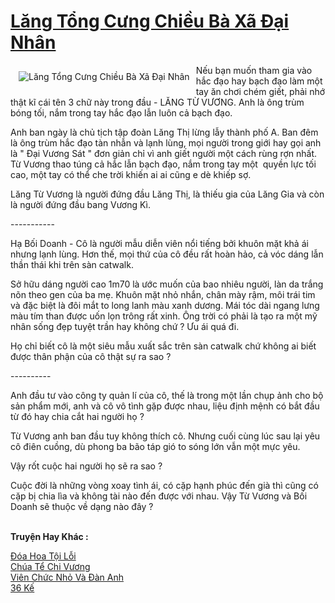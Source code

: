 <a href="https://utruyen.com/lang-tong-cung-chieu-ba-xa-dai-nhan/25098/" title="Lăng Tổng Cưng Chiều Bà Xã Đại Nhân"><h1>Lăng Tổng Cưng Chiều Bà Xã Đại Nhân</h1></a><div style="display:table"><img align="right" style="float: left; padding: 10px;" src="https://utruyen.com/images/story/200x260/lang-tong-cung-chieu-ba-xa-dai-nhan.jpg" alt="Lăng Tổng Cưng Chiều Bà Xã Đại Nhân">Nếu bạn muốn tham gia vào hắc đạo hay bạch đạo làm một tay ăn chơi chém giết, phải nhớ thật kĩ cái tên 3 chữ này trong đầu - LĂNG TỪ VƯƠNG. Anh là ông trùm bóng tối, nắm trong tay hắc đạo lẫn luôn cả bạch đạo.<p></p>Anh ban ngày là chủ tịch tập đoàn Lăng Thị lừng lẫy thành phố A. Ban đêm là ông trùm hắc đạo tàn nhẫn và lạnh lùng, mọi người trong giới hay gọi anh là " Đại Vương Sát " đơn giản chỉ vì anh giết người một cách rùng rợn nhất. Từ Vương thao túng cả hắc lẫn bạch đạo, nắm trong tay một  quyền lực tối cao, một tay có thể che trời khiến ai ai cũng e dè khiếp sợ.<p></p>Lăng Từ Vương là người đứng đầu Lăng Thị, là thiếu gia của Lăng Gia và còn là người đứng đầu bang Vương Kì. <p></p>----------- <p></p>Hạ Bối Doanh - Cô là người mẫu diễn viên nổi tiếng bởi khuôn mặt khả ái nhưng lạnh lùng. Hơn thế, mọi thứ của cô đều rất hoàn hảo, cả vóc dáng lẫn thần thái khi trên sàn catwalk.<p></p>Sở hữu dáng người cao 1m70 là ước muốn của bao nhiêu người, làn da trắng nõn theo gen của ba mẹ. Khuôn mặt nhỏ nhắn, chân mày rậm, môi trái tim và đặc biệt là đôi mắt to long lanh màu xanh dương. Mái tóc dài ngang lưng màu tím than được uốn lọn trông rất xinh. Ông trời có phải là tạo ra một mỹ nhân sống đẹp tuyệt trần hay không chứ ? Ưu ái quá đi.<p></p>Họ chỉ biết cô là một siêu mẫu xuất sắc trên sàn catwalk chứ không ai biết được thân phận của cô thật sự ra sao ? <p></p>---------- <p></p>Anh đầu tư vào công ty quản lí của cô, thế là trong một lần chụp ảnh cho bộ sản phẩm mới, anh và cô vô tình gặp được nhau, liệu định mệnh có bắt đầu từ đó hay chia cắt hai người họ ? <p></p>Từ Vương anh ban đầu tuy không thích cô. Nhưng cuối cùng lúc sau lại yêu cô điên cuồng, dù phong ba bão táp gió to sóng lớn vẫn một mực yêu.<p></p>Vậy rốt cuộc hai người họ sẽ ra sao ?<p></p>Cuộc đời là những vòng xoay tình ái, có cặp hạnh phúc đến già thì cũng có cặp bị chia lìa và không tài nào đến được với nhau. Vậy Từ Vương và Bối Doanh sẽ thuộc về dạng nào đây ? </div><p><br><b>Truyện Hay Khác :</b></p><a href="https://utruyen.com/doa-hoa-toi-loi/17351/" alt="Đóa Hoa Tội Lỗi">Đóa Hoa Tội Lỗi</a><br/><a href="https://truyenhot2019.blogspot.com/2019/12/chua-te-chi-vuong.html" alt="Chúa Tể Chi Vương">Chúa Tể Chi Vương</a><br/><a href="https://github.com/quanluxury/dammy/tree/master/truyenhay/25173/" alt="Viên Chức Nhỏ Và Đàn Anh">Viên Chức Nhỏ Và Đàn Anh</a><br/><a href="https://medium.com/@hoangminhquan1681984/36-k%E1%BA%BF-1010904f0823" alt="36 Kế">36 Kế</a><br/>